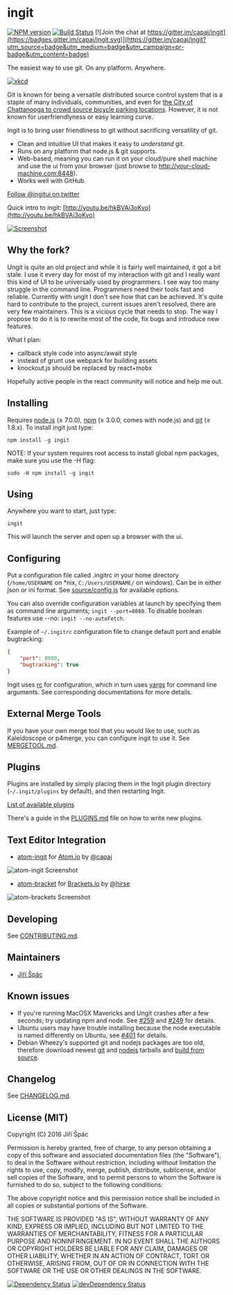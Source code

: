 ingit
======
[![NPM version](https://badge.fury.io/js/ingit.svg)](http://badge.fury.io/js/ingit)
[![Build Status](https://travis-ci.org/capaj/ingit.svg)](https://travis-ci.org/capaj/ingit)
[![Join the chat at https://gitter.im/capaj/ingit](https://badges.gitter.im/capaj/ingit.svg)](https://gitter.im/capaj/ingit?utm_source=badge&utm_medium=badge&utm_campaign=pr-badge&utm_content=badge)

The easiest way to use git. On any platform. Anywhere.

[![xkcd](xkcd.png)](https://xkcd.com/1597/)

Git is known for being a versatile distributed source control system that is a staple of many individuals, communities, and even for [the City of Chattanooga to crowd source bicycle parking locations](https://github.com/cityofchattanooga/Bicycle-Parking).  However, it is not known for userfriendlyness or easy learning curve.

Ingit is to bring user friendliness to git without sacrificing versatility of git.

 * Clean and intuitive UI that makes it easy to _understand_ git.
 * Runs on any platform that node.js & git supports.
 * Web-based, meaning you can run it on your cloud/pure shell machine and use the ui from your browser (just browse to http://your-cloud-machine.com:8448).
 * Works well with GitHub.

[Follow @ingitui on twitter](https://twitter.com/ingitui)

Quick intro to ingit: [http://youtu.be/hkBVAi3oKvo](http://youtu.be/hkBVAi3oKvo)

[![Screenshot](screenshot.png)](http://youtu.be/hkBVAi3oKvo)

Why the fork?
----------

Ungit is quite an old project and while it is fairly well maintained, it got a bit stale. I use it every day for most of my interaction with git and I really want this kind of UI to be universally used by programmers. I see way too many struggle in the command line. Programmers need their tools fast and reliable. Currently with ungit I don't see how that can be achieved. It's quite hard to contribute to the project, current issues aren't resolved, there are very few maintainers.
This is a vicious cycle that needs to stop. The way I propose to do it is to rewrite most of the code, fix bugs and introduce new features.

What I plan:

* callback style code into async/await style
* instead of grunt use webpack for building assets
* knockout.js should be replaced by react+mobx

Hopefully active people in the react community will notice and help me out.

Installing
----------
Requires [node.js](http://nodejs.org) (≥ 7.0.0), [npm](https://www.npmjs.com/) (≥ 3.0.0, comes with node.js) and [git](http://git-scm.com/) (≥ 1.8.x). To install ingit just type:

	npm install -g ingit

NOTE: If your system requires root access to install global npm packages, make sure you use the -H flag:

	sudo -H npm install -g ingit

Using
-----
Anywhere you want to start, just type:

	ingit

This will launch the server and open up a browser with the ui.

Configuring
---------
Put a configuration file called .ingitrc in your home directory (`/home/USERNAME` on *nix, `C:/Users/USERNAME/` on windows). Can be in either json or ini format. See [source/config.js](source/config.js) for available options.

You can also override configuration variables at launch by specifying them as command line arguments; `ingit --port=8080`. To disable boolean features use --no: `ingit --no-autoFetch`.

Example of `~/.ingitrc` configuration file to change default port and enable bugtracking:

```json
{
	"port": 8080,
	"bugtracking": true
}
```

Ingit uses [rc](https://github.com/dominictarr/rc) for configuration, which in turn uses [yargs](https://github.com/yargs/yargs) for command line arguments. See corresponding documentations for more details.

External Merge Tools
--------------------
If you have your own merge tool that you would like to use, such as Kaleidoscope or p4merge, you can configure ingit to use it. See [MERGETOOL.md](MERGETOOL.md).

Plugins
-------
Plugins are installed by simply placing them in the Ingit plugin directory (`~/.ingit/plugins` by default), and then restarting Ingit.

[List of available plugins](https://github.com/capaj/ingit/wiki/List-of-plugins)

There's a guide in the [PLUGINS.md](PLUGINS.md) file on how to write new plugins.

Text Editor Integration
-------------------

* [atom-ingit](https://github.com/capaj/atom-ingit) for [Atom.io](https://atom.io/) by [@capaj](https://github.com/capaj)

![atom-ingit Screenshot](https://raw.githubusercontent.com/capaj/atom-ingit/master/screenshot.png)

* [atom-bracket](https://github.com/Hirse/brackets-ingit) for [Brackets.io](http://brackets.io/) by [@hirse](https://github.com/Hirse)

![atom-brackets Screenshot](https://raw.githubusercontent.com/Hirse/brackets-ingit/master/screenshots/viewer.png)


Developing
----------

See [CONTRIBUTING.md](CONTRIBUTING.md).

Maintainers
-----------
* [Jiří Špác](https://github.com/capaj)

Known issues
------------

* If you're running MacOSX Mavericks and Ungit crashes after a few seconds; try updating npm and node. See [#259](https://github.com/FredrikNoren/ungit/issues/259) and [#249](https://github.com/FredrikNoren/ungit/issues/249) for details.
* Ubuntu users may have trouble installing because the node executable is named differently on Ubuntu, see [#401](https://github.com/FredrikNoren/ungit/issues/401) for details.
* Debian Wheezy's supported git and nodejs packages are too old, therefore download newest [git](https://github.com/git/git/releases) and [nodejs](https://nodejs.org/download/) tarballs and [build from source](http://www.control-escape.com/linux/lx-swinstall-tar.html).

Changelog
---------
See [CHANGELOG.md](CHANGELOG.md).

License (MIT)
-------------

Copyright (C) 2016 Jiří Špác

Permission is hereby granted, free of charge, to any person obtaining a copy of this software and associated documentation files (the "Software"), to deal in the Software without restriction, including without limitation the rights to use, copy, modify, merge, publish, distribute, sublicense, and/or sell copies of the Software, and to permit persons to whom the Software is furnished to do so, subject to the following conditions:

The above copyright notice and this permission notice shall be included in all copies or substantial portions of the Software.

THE SOFTWARE IS PROVIDED "AS IS", WITHOUT WARRANTY OF ANY KIND, EXPRESS OR IMPLIED, INCLUDING BUT NOT LIMITED TO THE WARRANTIES OF MERCHANTABILITY, FITNESS FOR A PARTICULAR PURPOSE AND NONINFRINGEMENT. IN NO EVENT SHALL THE AUTHORS OR COPYRIGHT HOLDERS BE LIABLE FOR ANY CLAIM, DAMAGES OR OTHER LIABILITY, WHETHER IN AN ACTION OF CONTRACT, TORT OR OTHERWISE, ARISING FROM, OUT OF OR IN CONNECTION WITH THE SOFTWARE OR THE USE OR OTHER DEALINGS IN THE SOFTWARE.

[![Dependency Status](https://david-dm.org/capaj/ingit.svg)](https://david-dm.org/capaj/ingit)
[![devDependency Status](https://david-dm.org/capaj/ingit/dev-status.svg)](https://david-dm.org/capaj/ingit#info=devDependencies)

